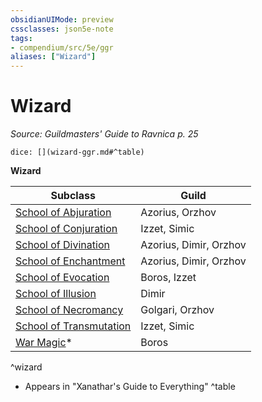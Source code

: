 ```yaml
---
obsidianUIMode: preview
cssclasses: json5e-note
tags:
- compendium/src/5e/ggr
aliases: ["Wizard"]
---
```

# Wizard
*Source: Guildmasters' Guide to Ravnica p. 25* 

`dice: [](wizard-ggr.md#^table)`

**Wizard**

| Subclass | Guild |
|----------|-------|
| [School of Abjuration](compendium/classes/wizard-school-of-abjuration.md) | Azorius, Orzhov |
| [School of Conjuration](compendium/classes/wizard-school-of-conjuration.md) | Izzet, Simic |
| [School of Divination](compendium/classes/wizard-school-of-divination.md) | Azorius, Dimir, Orzhov |
| [School of Enchantment](compendium/classes/wizard-school-of-enchantment.md) | Azorius, Dimir, Orzhov |
| [School of Evocation](compendium/classes/wizard-school-of-evocation.md) | Boros, Izzet |
| [School of Illusion](compendium/classes/wizard-school-of-illusion.md) | Dimir |
| [School of Necromancy](compendium/classes/wizard-school-of-necromancy.md) | Golgari, Orzhov |
| [School of Transmutation](compendium/classes/wizard-school-of-transmutation.md) | Izzet, Simic |
| [War Magic](compendium/classes/wizard-war-magic-xge.md)* | Boros |
^wizard

* Appears in "Xanathar's Guide to Everything"
^table